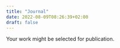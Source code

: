 ```yaml
---
title: "Journal"
date: 2022-08-09T08:26:39+02:00
draft: false
---
```


Your work might be selected for publication.
